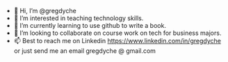 - 👋 Hi, I’m @gregdyche
- 👀 I’m interested in teaching technology skills.
- 🌱 I’m currently learning to use github to write a book.
- 💞️ I’m looking to collaborate on course work on tech for business majors.
- 📫 Best to reach me on Linkedin https://www.linkedin.com/in/gregdyche or just send me an email gregdyche @ gmail.com 

<!---
gregdyche/gregdyche is a ✨ special ✨ repository because its `README.md` (this file) appears on your GitHub profile.
You can click the Preview link to take a look at your changes.
--->
